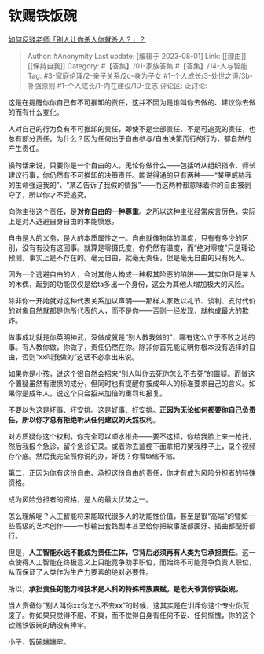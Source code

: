 # 钦赐铁饭碗
[如何反驳老师「别人让你杀人你就杀人？」？](https://www.zhihu.com/question/38682660/answer/2745448493)

> Author: #Anonymity
> Last update: [编辑于 2023-08-01]
> Link: [[理由]] [[保持自我]]
> Category: #【答集】/01-家族答集 #【答集】/14-人与智能
> Tag: #3-家庭伦理/2-亲子关系/2c-身为子女 #1-个人成长/3-处世之道/3b-补强原则 #1-个人成长/1-内在建设/1D-立志
> 评论区:
> 泛讨论:

这是在提醒你你自己有不可推卸的责任，这并不因为是谁叫你去做的、建议你去做的而有什么变化。

人对自己的行为负有不可推卸的责任，即使不是全部责任、不是可追究的责任，也总有部分责任。为什么？因为任何出于自由参与/自由决策而行的行为，都自然的产生责任。

换句话来说，只要你是一个自由的人，无论你做什么——包括听从组织指令、师长建议行事，你仍然有不可推卸的决策责任。能说得通的只有两种——“某甲威胁我的生命强迫我的”、“某乙告诉了我假的情报”——而这两种都意味着你的自由被剥夺了，所以你才不受追究。

向你主张这个责任，是**对你自由的一种尊重**。之所以这种主张经常疾言厉色，实际上是对人逃避自身自由的本能愤怒。

自由是人的义务，是人的本质属性之一。自由就像物体的温度，只有有多少的区别，没有有没有这回事。就算是零摄氏度，你仍然有温度，而“绝对零度”只是理论预测，事实上是不存在的。毫无自由，就毫无责任，但是毫无自由的只有死人。

因为一个逃避自由的人，会对其他人构成一种极其险恶的陷阱——其实你只是某人的木偶，起到的功能仅仅是给ta多出一个身份，这会为其他人增加极大的风险。

除非你一开始就对这种代表关系加以声明——那样人家致以礼节、谈判、支付代价的对象自然就都是你所代表的人，而不是你——否则一经发现，就构成最大的欺诈。

做事成功就是你英明神武，没做成就是“别人教我做的”，哪有这么立于不败之地的事。有人教你做，你做了，责任仍然在你。除非你首先能证明你根本没有选择的自由，否则“xx叫我做的”这话不必拿出来说。

如果你是小孩，说这个很自然会招来“别人叫你去死你怎么不去死”的置疑。而做这个置疑虽然有泄愤的成分，但同时也有提醒你按成年人的标准要求自己的含义。如果你是成年人，说这个只会招来加倍的重罚和报复。

不要以为这是坏事、坏安排。这是好事、好安排。**正因为无论如何都要你自己负责任，所以你才总有拒绝听从任何建议的天然权利**。

对方质疑你这个权利，你完全可以顺水推舟——要不这样，你给我脸上来一枪托，然后我报个急诊，留个急诊记录。或者你去监控下面拿把刀架我脖子上，录个视频存个底。然后我完全照你说的办，好伐？你看ta缩不缩。

第二，正因为你有这份自由、承担这份自由的责任，你才有成为风险分担者的特殊资格。

成为风险分担者的资格，是人的最大优势之一。

怎么理解呢？人工智能将来能取代很多人的功能性价值，甚至是很“高端”的譬如一些高级的艺术创作——一秒输出套路剧本甚至给你把故事版都画好、插曲都配好都行。

但是，**人工智能永远不能成为责任主体，它背后必须再有人类为它承担责任**。这一点使得人工智能在终极意义上只能竞争助手职位，而始终不可能竞争负责人职位，从而保证了人类作为生产力要素的绝对必要性。

所以，**承担责任的能力和技术是人科的特殊种族禀赋。是老天爷赏你铁饭碗。**

当人责备你“别人叫你xx你怎么不去xx”的时候，这其实是在训斥你这个专业你荒废了。你如果只觉得不服、不爽，而不觉得自身有任何不妥、任何惭愧，你的这个钦赐铁饭碗的确没有捧牢。

小子，饭碗端端牢。
